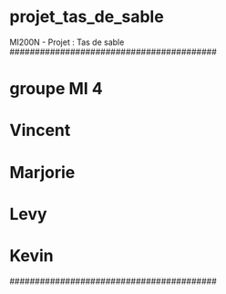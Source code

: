 # projet_tas_de_sable
MI200N - Projet : Tas de sable
#########################################
# groupe MI 4
# Vincent
# Marjorie
# Levy
# Kevin
#########################################